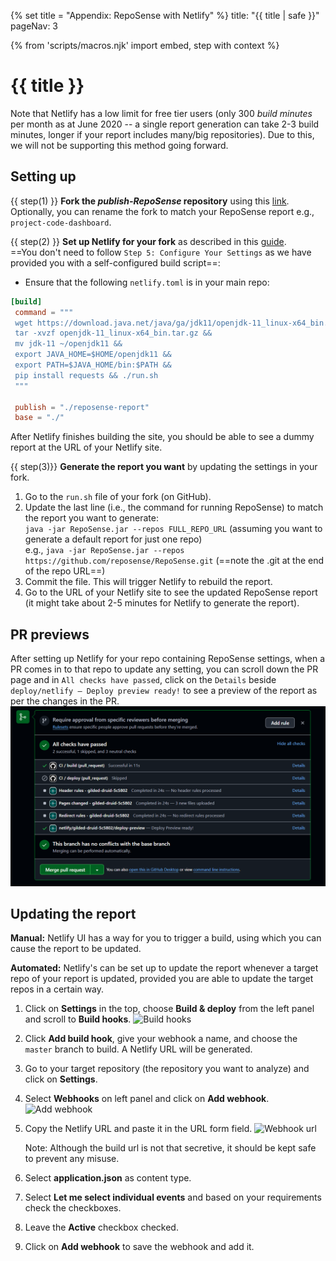 {% set title = "Appendix: RepoSense with Netlify" %}
<frontmatter>
  title: "{{ title | safe }}"
  pageNav: 3
</frontmatter>

{% from 'scripts/macros.njk' import embed, step with context %}

<h1 class="display-4"><md>{{ title }}</md></h1>

<div id="section-setting-up">

<box type="important">

Note that Netlify has a low limit for free tier users (only 300 _build minutes_ per month as at June 2020 -- a single report generation can take 2-3 build minutes, longer if your report includes many/big repositories). Due to this, we will not be supporting this method going forward.
</box>

<box type="warning" seamless>

</box>

<!-- ==================================================================================================== -->

## Setting up

{{ step(1) }} **Fork the _publish-RepoSense_ repository** using this [link](https://github.com/RepoSense/publish-RepoSense/fork). Optionally, you can rename the fork to match your RepoSense report e.g., `project-code-dashboard`.

{{ step(2) }} **Set up Netlify for your fork** as described in this [guide](https://www.netlify.com/blog/2016/09/29/a-step-by-step-guide-deploying-on-netlify/).<br>
   ==You don't need to follow `Step 5: Configure Your Settings` as we have provided you with a self-configured build script==:
   * Ensure that the following `netlify.toml` is in your main repo:
   ```toml
   [build]
    command = """
    wget https://download.java.net/java/ga/jdk11/openjdk-11_linux-x64_bin.tar.gz &&
    tar -xvzf openjdk-11_linux-x64_bin.tar.gz &&
    mv jdk-11 ~/openjdk11 &&
    export JAVA_HOME=$HOME/openjdk11 &&
    export PATH=$JAVA_HOME/bin:$PATH &&
    pip install requests && ./run.sh
    """

    publish = "./reposense-report"
    base = "./"
   ```

   After Netlify finishes building the site, you should be able to see a dummy report at the URL of your Netlify site.

{{ step(3)}} **Generate the report you want** by updating the settings in your fork.

   1. Go to the `run.sh` file of your fork (on GitHub).
   1. Update the last line (i.e., the command for running RepoSense) to match the report you want to generate:<br>
      `java -jar RepoSense.jar --repos FULL_REPO_URL` (assuming you want to generate a default report for just one repo)<br>
     e.g., `java -jar RepoSense.jar --repos https://github.com/reposense/RepoSense.git` (==note the .git at the end of the repo URL==)
   1. Commit the file. This will trigger Netlify to rebuild the report.
   1. Go to the URL of your Netlify site to see the updated RepoSense report (it might take about 2-5 minutes for Netlify to generate the report).
</div>

<!-- ==================================================================================================== -->

<div id="section-pr-previews">

## PR previews

After setting up Netlify for your repo containing RepoSense settings, when a PR comes in to that repo to update any setting, you can scroll down the PR page and in `All checks have passed`, click on the `Details` beside `deploy/netlify — Deploy preview ready!` to see a preview of the report as per the changes in the PR.
![Netlify Preview](../images/publishingguide-netlifypreview.png "Netlify Preview")
</div>

<!-- ==================================================================================================== -->

## Updating the report

**Manual:** Netlify UI has a way for you to trigger a build, using which you can cause the report to be updated.

**Automated:** Netlify's can be set up to update the report whenever a target repo of your report is updated, provided you are able to update the target repos in a certain way.

1. Click on **Settings** in the top, choose **Build & deploy** from the left panel and scroll to **Build hooks**.
   ![Build hooks](../images/using-netlify-build-hooks.png)
1. Click **Add build hook**, give your webhook a name, and choose the `master` branch to build. A Netlify URL will be generated.
1. Go to your target repository (the repository you want to analyze) and click on **Settings**.
1. Select **Webhooks** on left panel and click on **Add webhook**.
   ![Add webhook](../images/using-netlify-add-hook.png)
1. Copy the Netlify URL and paste it in the URL form field.
   ![Webhook url](../images/using-netlify-url.png)

   <box type="info" seamless>

   Note: Although the build url is not that secretive, it should be kept safe to prevent any misuse.
   </box>
1. Select **application.json** as content type.
1. Select **Let me select individual events** and based on your requirements check the checkboxes.
1. Leave the **Active** checkbox checked.
1. Click on **Add webhook** to save the webhook and add it.
